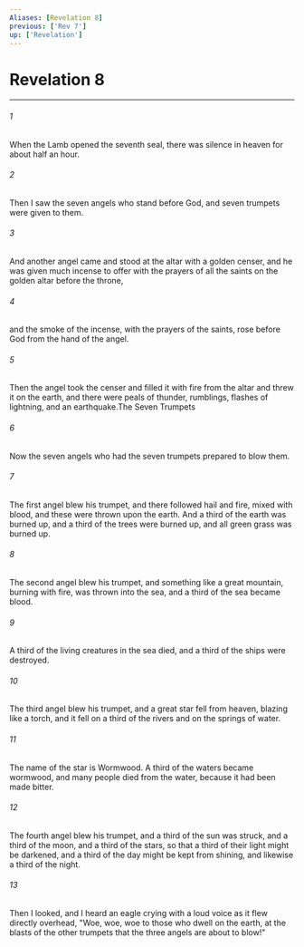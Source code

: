 ```yaml
---
Aliases: [Revelation 8]
previous: ['Rev 7']
up: ['Revelation']
---
```

# Revelation 8

***

 

###### 1 
When the Lamb opened the seventh seal, there was silence in heaven for about half an hour. 
 

###### 2 
Then I saw the seven angels who stand before God, and seven trumpets were given to them. 
 

###### 3 
And another angel came and stood at the altar with a golden censer, and he was given much incense to offer with the prayers of all the saints on the golden altar before the throne, 
 

###### 4 
and the smoke of the incense, with the prayers of the saints, rose before God from the hand of the angel. 
 

###### 5 
Then the angel took the censer and filled it with fire from the altar and threw it on the earth, and there were peals of thunder, rumblings, flashes of lightning, and an earthquake.The Seven Trumpets
 
 

###### 6 
Now the seven angels who had the seven trumpets prepared to blow them.
 
 

###### 7 
The first angel blew his trumpet, and there followed hail and fire, mixed with blood, and these were thrown upon the earth. And a third of the earth was burned up, and a third of the trees were burned up, and all green grass was burned up.
 
 

###### 8 
The second angel blew his trumpet, and something like a great mountain, burning with fire, was thrown into the sea, and a third of the sea became blood. 
 

###### 9 
A third of the living creatures in the sea died, and a third of the ships were destroyed.
 
 

###### 10 
The third angel blew his trumpet, and a great star fell from heaven, blazing like a torch, and it fell on a third of the rivers and on the springs of water. 
 

###### 11 
The name of the star is Wormwood. A third of the waters became wormwood, and many people died from the water, because it had been made bitter.
 
 

###### 12 
The fourth angel blew his trumpet, and a third of the sun was struck, and a third of the moon, and a third of the stars, so that a third of their light might be darkened, and a third of the day might be kept from shining, and likewise a third of the night.
 
 

###### 13 
Then I looked, and I heard an eagle crying with a loud voice as it flew directly overhead, "Woe, woe, woe to those who dwell on the earth, at the blasts of the other trumpets that the three angels are about to blow!"
 
